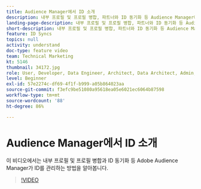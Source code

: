```yaml
---
title: Audience Manager에서 ID 소개
description: 내부 프로필 및 프로필 병합, 파트너와 ID 동기화 등 Audience Manager에서 ID를 관리하는 방법에 대해 알아봅니다.
landing-page-description: 내부 프로필 및 프로필 병합, 파트너와 ID 동기화 등 Audience Manager에서 ID를 관리하는 방법에 대해 알아봅니다.
short-description: 내부 프로필 및 프로필 병합, 파트너와 ID 동기화 등 Audience Manager에서 ID를 관리하는 방법에 대해 알아봅니다.
feature: ID Syncs
topics: null
activity: understand
doc-type: feature video
team: Technical Marketing
kt: 5146
thumbnail: 34172.jpg
role: User, Developer, Data Engineer, Architect, Data Architect, Admin, Leader
level: Beginner
exl-id: 57e2274c-df69-4f1f-b999-a05b864023aa
source-git-commit: f3efc9be51080a95618ea05e6021ec6064b87598
workflow-type: tm+mt
source-wordcount: '88'
ht-degree: 86%

---
```


# Audience Manager에서 ID 소개

이 비디오에서는 내부 프로필 및 프로필 병합과 ID 동기화 등 Adobe Audience Manager가 ID를 관리하는 방법을 알아봅니다.

>[!VIDEO](https://video.tv.adobe.com/v/34172/?quality=12)
